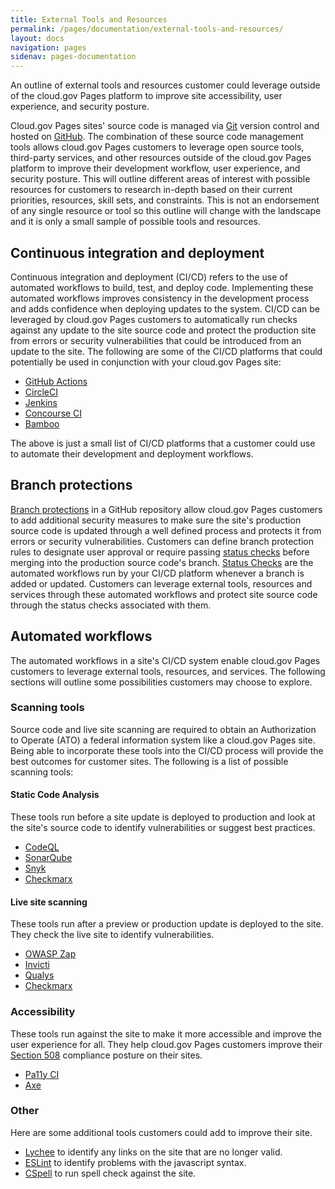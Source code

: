 ```yaml
---
title: External Tools and Resources
permalink: /pages/documentation/external-tools-and-resources/
layout: docs
navigation: pages
sidenav: pages-documentation
---
```


An outline of external tools and resources customer could leverage outside of the cloud.gov Pages platform to improve site accessibility, user experience, and security posture.

Cloud.gov Pages sites' source code is managed via [Git](https://git-scm.com/) version control and hosted on [GitHub](https://www.github.com). The combination of these source code management tools allows cloud.gov Pages customers to leverage open source tools, third-party services, and other resources outside of the cloud.gov Pages platform to improve their development workflow, user experience, and security posture. This will outline different areas of interest with possible resources for customers to research in-depth based on their current priorities, resources, skill sets, and constraints. This is not an endorsement of any single resource or tool so this outline will change with the landscape and it is only a small sample of possible tools and resources.

## Continuous integration and deployment

Continuous integration and deployment (CI/CD) refers to the use of automated workflows to build, test, and deploy code. Implementing these automated workflows improves consistency in the development process and adds confidence when deploying updates to the system. CI/CD can be leveraged by cloud.gov Pages customers to automatically run checks against any update to the site source code and protect the production site from errors or security vulnerabilities that could be introduced from an update to the site. The following are some of the CI/CD platforms that could potentially be used in conjunction with your cloud.gov Pages site:

- [GitHub Actions](https://github.com/features/actions)
- [CircleCI](https://circleci.com/)
- [Jenkins](https://www.jenkins.io/)
- [Concourse CI](https://concourse-ci.org/)
- [Bamboo](https://www.atlassian.com/software/bamboo)

The above is just a small list of CI/CD platforms that a customer could use to automate their development and deployment workflows.

## Branch protections

[Branch protections](https://docs.github.com/en/repositories/configuring-branches-and-merges-in-your-repository/defining-the-mergeability-of-pull-requests/about-protected-branches) in a GitHub repository allow cloud.gov Pages customers to add additional security measures to make sure the site's production source code is updated through a well defined process and protects it from errors or security vulnerabilities. Customers can define branch protection rules to designate user approval or require passing [status checks](https://docs.github.com/en/repositories/configuring-branches-and-merges-in-your-repository/defining-the-mergeability-of-pull-requests/about-protected-branches#require-status-checks-before-merging) before merging into the production source code's branch. [Status Checks](https://docs.github.com/en/repositories/configuring-branches-and-merges-in-your-repository/defining-the-mergeability-of-pull-requests/about-protected-branches#require-status-checks-before-merging) are the automated workflows run by your CI/CD platform whenever a branch is added or updated. Customers can leverage external tools, resources and services through these automated workflows and protect site source code through the status checks associated with them.

## Automated workflows

The automated workflows in a site's CI/CD system enable cloud.gov Pages customers to leverage external tools, resources, and services. The following sections will outline some possibilities customers may choose to explore.

### Scanning tools

Source code and live site scanning are required to obtain an Authorization to Operate (ATO) a federal information system like a cloud.gov Pages site. Being able to incorporate these tools into the CI/CD process will provide the best outcomes for customer sites. The following is a list of possible scanning tools:

#### Static Code Analysis

These tools run before a site update is deployed to production and look at the site's source code to identify vulnerabilities or suggest best practices.

- [CodeQL](https://codeql.github.com/)
- [SonarQube](https://docs.sonarqube.org/latest/)
- [Snyk](https://snyk.io/)
- [Checkmarx](https://checkmarx.com/)

#### Live site scanning

These tools run after a preview or production update is deployed to the site. They check the live site to identify vulnerabilities.

- [OWASP Zap](https://www.zaproxy.org/)
- [Invicti](https://www.invicti.com/)
- [Qualys](https://www.qualys.com/)
- [Checkmarx](https://checkmarx.com/)

### Accessibility

These tools run against the site to make it more accessible and improve the user experience for all. They help cloud.gov Pages customers improve their [Section 508](https://www.section508.gov/) compliance posture on their sites.

- [Pa11y CI](https://github.com/pa11y/pa11y-ci)
- [Axe](https://www.deque.com/axe/)

### Other

Here are some additional tools customers could add to improve their site.

- [Lychee](https://github.com/lycheeverse/lychee) to identify any links on the site that are no longer valid.
- [ESLint](https://eslint.org/) to identify problems with the javascript syntax.
- [CSpell](https://cspell.org/) to run spell check against the site.
